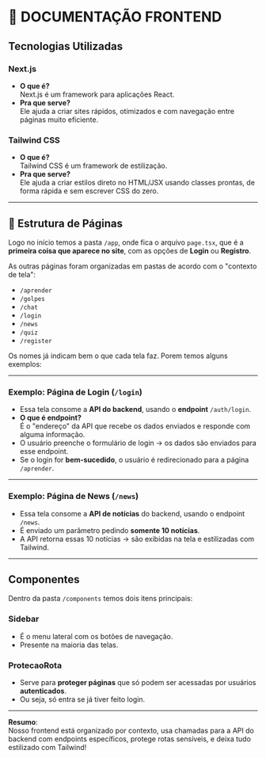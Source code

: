 # 📘 DOCUMENTAÇÃO FRONTEND

## Tecnologias Utilizadas

### **Next.js**
- **O que é?**  
  Next.js é um framework para aplicações React.
- **Pra que serve?**  
  Ele ajuda a criar sites rápidos, otimizados e com navegação entre páginas muito eficiente.

### **Tailwind CSS**
- **O que é?**  
  Tailwind CSS é um framework de estilização.
- **Pra que serve?**  
  Ele ajuda a criar estilos direto no HTML/JSX usando classes prontas, de forma rápida e sem escrever CSS do zero.

---

## 📁 Estrutura de Páginas

Logo no início temos a pasta `/app`, onde fica o arquivo `page.tsx`, que é a **primeira coisa que aparece no site**, com as opções de **Login** ou **Registro**.

As outras páginas foram organizadas em pastas de acordo com o "contexto de tela":

- `/aprender`
- `/golpes`
- `/chat`
- `/login`
- `/news`
- `/quiz`
- `/register`

Os nomes já indicam bem o que cada tela faz. Porem temos alguns exemplos:

---

### Exemplo: Página de Login (`/login`)

- Essa tela consome a **API do backend**, usando o **endpoint** `/auth/login`.
- **O que é endpoint?**  
  É o "endereço" da API que recebe os dados enviados e responde com alguma informação.
- O usuário preenche o formulário de login → os dados são enviados para esse endpoint.
- Se o login for **bem-sucedido**, o usuário é redirecionado para a página `/aprender`.

---

### Exemplo: Página de News (`/news`)

- Essa tela consome a **API de notícias** do backend, usando o endpoint `/news`.
- É enviado um parâmetro pedindo **somente 10 notícias**.
- A API retorna essas 10 notícias → são exibidas na tela e estilizadas com Tailwind.

---

## Componentes

Dentro da pasta `/components` temos dois itens principais:

### **Sidebar**
- É o menu lateral com os botões de navegação.
- Presente na maioria das telas.

### **ProtecaoRota**
- Serve para **proteger páginas** que só podem ser acessadas por usuários **autenticados**.
- Ou seja, só entra se já tiver feito login.

---

**Resumo**:  
Nosso frontend está organizado por contexto, usa chamadas para a API do backend com endpoints específicos, protege rotas sensíveis, e deixa tudo estilizado com Tailwind!

